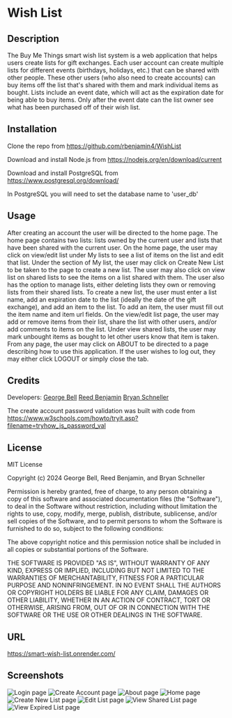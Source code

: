# Wish List

## Description

The Buy Me Things smart wish list system is a web application that helps users create lists for gift exchanges. Each user account can create multiple lists for different events (birthdays, holidays, etc.) that can be shared with other people. These other users (who also need to create accounts) can buy items off the list that's shared with them and mark individual items as bought. Lists include an event date, which will act as the expiration date for being able to buy items. Only after the event date can the list owner see what has been purchased off of their wish list.

## Installation

Clone the repo from https://github.com/rbenjamin4/WishList

Download and install Node.js from https://nodejs.org/en/download/current

Download and install PostgreSQL from https://www.postgresql.org/download/

In PostgreSQL you will need to set the database name to 'user_db'

## Usage

After creating an account the user will be directed to the home page. The home page contains two lists: lists owned by the current user and lists that have been shared with the current user. On the home page, the user may click on view/edit list under My lists to see a list of items on the list and edit that list. Under the section of My list, the user may click on Create New List to be taken to the page to create a new list. The user may also click on view list on shared lists to see the items on a list shared with them. The user also has the option to manage lists, either deleting lists they own or removing lists from their shared lists. To create a new list, the user must enter a list name, add an expiration date to the list (ideally the date of the gift exchange), and add an item to the list. To add an item, the user must fill out the item name and item url fields. On the view/edit list page, the user may add or remove items from their list, share the list with other users, and/or add comments to items on the list. Under view shared lists, the user may mark unbought items as bought to let other users know that item is taken. From any page, the user may click on ABOUT to be directed to a page describing how to use this application. If the user wishes to log out, they may either click LOGOUT or simply close the tab.

## Credits

Developers:
[George Bell](https://github.com/gbell76)
[Reed Benjamin](https://github.com/rbenjamin4)
[Bryan Schneller](https://github.com/ChairSitter)

The create account password validation was built with code from https://www.w3schools.com/howto/tryit.asp?filename=tryhow_js_password_val

## License 

MIT License

Copyright (c) 2024 George Bell, Reed Benjamin, and Bryan Schneller

Permission is hereby granted, free of charge, to any person obtaining a copy of this software and associated documentation files (the "Software"), to deal in the Software without restriction, including without limitation the rights to use, copy, modify, merge, publish, distribute, sublicense, and/or sell copies of the Software, and to permit persons to whom the Software is furnished to do so, subject to the following conditions:

The above copyright notice and this permission notice shall be included in all copies or substantial portions of the Software.

THE SOFTWARE IS PROVIDED "AS IS", WITHOUT WARRANTY OF ANY KIND, EXPRESS OR IMPLIED, INCLUDING BUT NOT LIMITED TO THE WARRANTIES OF MERCHANTABILITY, FITNESS FOR A PARTICULAR PURPOSE AND NONINFRINGEMENT. IN NO EVENT SHALL THE AUTHORS OR COPYRIGHT HOLDERS BE LIABLE FOR ANY CLAIM, DAMAGES OR OTHER LIABILITY, WHETHER IN AN ACTION OF CONTRACT, TORT OR OTHERWISE, ARISING FROM, OUT OF OR IN CONNECTION WITH THE SOFTWARE OR THE USE OR OTHER DEALINGS IN THE SOFTWARE.

## URL
https://smart-wish-list.onrender.com/

## Screenshots
![Login page](./public/screenshots/screenshotlogin.jpg)
![Create Account page](./public/screenshots/screenshotcreateaccount.jpg)
![About page](./public/screenshots/screenshotabout.jpg)
![Home page](./public/screenshots/screenshothomepage.jpg)
![Create New List page](./public/screenshots/screenshotnewlist.jpg)
![Edit List page](./public/screenshots/screenshoteditlist.jpg)
![View Shared List page](./public/screenshots/screenshotsharedlist.jpg)
![View Expired List page](./public/screenshots/screenshotexpiredlist.jpg)